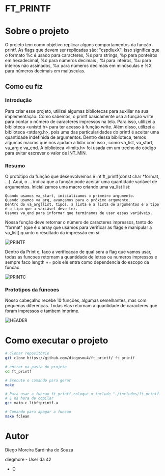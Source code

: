 # FT_PRINTF

# Sobre o projeto
O projeto tem como objetivo replicar alguns comportamentos da função printf. As flags que devem ser replicadas são: "cspdiuxX".
Isso significa que o formato %c é usado para caracteres, %s para strings, %p para ponteiros em hexadecimal, %d para números decimais
, %i para inteiros, %u para inteiros não assinados, %x para números decimais em minúsculas e %X 
para números decimais em maiúsculas.


## Como eu fiz
### Introdução
Para criar esse projeto, utilizei algumas bibliotecas para auxiliar na sua implementação.
Como sabemos, o printf basicamente usa a função write para contar o número de caracteres impressos na tela.
Para isso, utilizei a biblioteca <unistd.h> para ter acesso à função write. Além disso, utilizei 
a biblioteca <stdarg.h>, pois uma das particularidades do printf é aceitar uma quantidade 
indefinida de argumentos. Dentro dessa biblioteca, temos algumas macros que nos ajudam a lidar com isso
, como va_list, va_start, va_arg e va_end. A biblioteca <limits.h> foi usada em
um trecho do código para evitar escrever o valor de INT_MIN.

### Resumo
O protótipo da função que desenvolvemos é int ft_printf(const char *format, ...). Aqui, o ... indica que a função pode aceitar uma quantidade variável de argumentos. Inicializamos uma macro criando uma va_list list:

    Quando usamos va_start, inicializamos o primeiro argumento.
    Quando usamos va_arg, avançamos para o próximo argumento.
    Dentro do va_arg(list, tipo), a lista é a lista de argumentos e o tipo é o tipo que a variável deve ter.
    Usamos va_end para informar que terminamos de usar essas variáveis.

Nossa função deve retornar o número de caracteres impressos, tanto do "format" (que é o array que usamos para verificar as flags e manipular a va_list) quanto o resultado da impressão em si.

![PRINTF](https://i.imgur.com/Ncfan8J.png)

Dentro da Print c, faco a verificacao de qual sera a flag que vamos usar, todas as funcoes retornam a quantidade de letras ou numeros impressos
e sempre faco length += pois ele entra como dependencia do escopo da funcao.

![PRINTC](https://i.imgur.com/f3VHNQU.png)

### Prototipos da funcoes

Nosso cabeçalho recebe 10 funções, algumas semelhantes, mas com pequenas diferenças. Todas elas retornam a quantidade de caracteres que foram impressos
e tambem imprime.

![HEADER](https://i.imgur.com/fcue4Wp.png)

# Como executar o projeto


```bash
# clonar repositório
git clone https://github.com/diegosou4/ft_printf/ ft_printf

# entrar na pasta do projeto 
cd ft_printf

# Execute o comando para gerar 
make

# Para usar a funcao ft_printf coloque o include "./includes/ft_printf.h" no cabecario da sua main
# E na hora de copilar
gcc main.c libftprintf.a

# Comando para apagar a funcao
make fclean
```


# Autor

Diego Moreira Sardinha de Souza

diegmore - User da 42
- C



